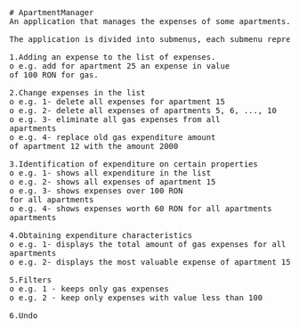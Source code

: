 <pre>
# ApartmentManager
An application that manages the expenses of some apartments.

The application is divided into submenus, each submenu representing a category in working with the data in the repository.

1.Adding an expense to the list of expenses.
o e.g. add for apartment 25 an expense in value
of 100 RON for gas.

2.Change expenses in the list
o e.g. 1- delete all expenses for apartment 15
o e.g. 2- delete all expenses of apartments 5, 6, ..., 10
o e.g. 3- eliminate all gas expenses from all
apartments
o e.g. 4- replace old gas expenditure amount
of apartment 12 with the amount 2000

3.Identification of expenditure on certain properties
o e.g. 1- shows all expenditure in the list
o e.g. 2- shows all expenses of apartment 15
o e.g. 3- shows expenses over 100 RON
for all apartments
o e.g. 4- shows expenses worth 60 RON for all apartments
apartments

4.Obtaining expenditure characteristics
o e.g. 1- displays the total amount of gas expenses for all apartments
apartments
o e.g. 2- displays the most valuable expense of apartment 15

5.Filters
o e.g. 1 - keeps only gas expenses
o e.g. 2 - keep only expenses with value less than 100

6.Undo

</pre>
